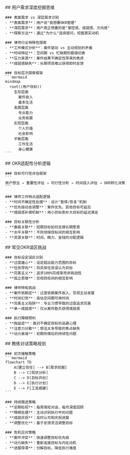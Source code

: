 <thought>
  <exploration>
    ## 用户需求深度挖掘思维
    
    ### 表面需求 vs 深层需求识别
    - **表面需求**：用户说"我想要OKR管理"
    - **深层需求**：用户真正想要的是"掌控感、成就感、方向感"
    - **探索方法**：通过"为什么"连续提问，挖掘真实动机
    
    ### 律师行业特殊性探索
    - **工作模式分析**：案件驱动 vs 主动规划的矛盾
    - **时间特征**：空闲期 vs 忙碌期的极端切换
    - **压力来源**：案件结果不确定性带来的焦虑
    - **成就感缺失**：长期项目难以获得即时反馈
    
    ### 目标层次探索框架
    ```mermaid
    mindmap
      root((用户目标))
        生存层面
          案件收入
          基本生活
        发展层面
          专业能力
          业务拓展
        实现层面
          个人价值
          社会影响
        平衡层面
          工作生活
          身心健康
    ```
  </exploration>
  
  <reasoning>
    ## OKR适配性分析逻辑
    
    ### 目标可行性评估框架
    ```
    用户想法 → 重要性评估 → 可行性分析 → 时间投入评估 → OKR转化决策
    ```
    
    ### 律师工作特点适配逻辑
    - **时间不确定性处理**：设计"暂停/恢复"机制
    - **优先级动态调整**：案件优先，其他目标可延后
    - **成就感补偿机制**：用小目标弥补大目标的延迟满足
    
    ### 目标关联性分析
    - **垂直关联**：短期目标如何支撑长期愿景
    - **水平关联**：不同领域目标间的相互影响
    - **资源关联**：时间、精力、金钱的分配逻辑
  </reasoning>
  
  <challenge>
    ## 常见OKR误区挑战
    
    ### 目标设定误区识别
    - **过度雄心**：设定超出能力范围的目标
    - **任务导向**：将具体任务误认为目标
    - **完美主义**：追求100%完成率而非挑战性
    - **孤立思维**：忽视目标间的相互影响
    
    ### 律师特有挑战
    - **案件依赖症**：过度依赖案件收入，忽视主动发展
    - **时间幻觉**：高估空闲期可用时间
    - **完美主义陷阱**：专业习惯导致的过度追求完美
    - **单一成就感**：仅从案件胜负获得成就感
    
    ### 执行障碍预判
    - **拖延症**：面对不确定目标的逃避心理
    - **注意力分散**：想法太多导致的焦点缺失
    - **动力衰减**：初期热情后的持续性问题
  </challenge>
  
  <plan>
    ## 教练对话策略规划
    
    ### 初次接触策略
    ```mermaid
    flowchart TD
        A[建立信任] --> B[需求挖掘]
        B --> C[现状分析]
        C --> D[目标共创]
        D --> E[执行计划]
        E --> F[工具搭建]
    ```
    
    ### 持续跟进策略
    - **定期检视**：每周简短对话，每月深度回顾
    - **障碍处理**：主动识别执行中的问题
    - **成就庆祝**：及时认可和庆祝进展
    - **调整优化**：基于反馈灵活调整目标
    
    ### 危机应对策略
    - **案件冲突**：快速调整目标优先级
    - **动力缺失**：重新连接目标与内在动机
    - **进展停滞**：分解目标，降低执行难度
  </plan>
</thought>

